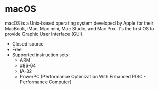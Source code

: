 # macOS

macOS is a Unix-based operating system developed by Apple for their MacBook, iMac, Mac mini, Mac Studio, and Mac Pro. It's the first OS to provide Graphic User Interface (GUI).

- Closed-source
- Free
- Supported instruction sets:
  - ARM
  - x86-64
  - IA-32
  - PowerPC (Performance Optimization With Enhanced RISC - Performance Computer)